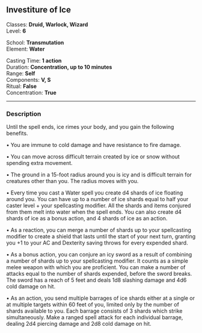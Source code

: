 ## Investiture of Ice

Classes: **Druid, Warlock, Wizard**  
Level: **6**  

School: **Transmutation**  
Element: **Water**  

Casting Time: **1 action**  
Duration: **Concentration, up to 10 minutes**  
Range: **Self**  
Components: **V, S**  
Ritual: **False**  
Concentration: **True**  

------

### Description

Until the spell ends, ice rimes your body, and you gain the following benefits.

• You are immune to cold damage and have resistance to fire damage.

• You can move across difficult terrain created by ice or snow without spending extra movement.

• The ground in a 15-foot radius around you is icy and is difficult terrain for creatures other than you. The radius moves with you.

• Every time you cast a Water spell you create d4 shards of ice floating around you. You can have up to a number of ice shards equal to half your caster level + your spellcasting modifier. All the shards and items conjured from them melt into water when the spell ends. You can also create d4 shards of ice as a bonus action, and 4 shards of ice as an action.

• As a reaction, you can merge a number of shards up to your spellcasting modifier to create a shield that lasts until the start of your next turn, granting you +1 to your AC and Dexterity saving throws for every expended shard.

• As a bonus action, you can conjure an icy sword as a result of combining a number of shards up to your spellcasting modifier. It counts as a simple melee weapon with which you are proficient. You can make a number of attacks equal to the number of shards expended, before the sword breaks. The sword has a reach of 5 feet and deals 1d8 slashing damage and 4d6 cold damage on hit.

• As an action, you send multiple barrages of ice shards either at a single or at multiple targets within 60 feet of you, limited only by the number of shards available to you. Each barrage consists of 3 shards which strike simultaneously. Make a ranged spell attack for each individual barrage, dealing 2d4 piercing damage and 2d8 cold damage on hit.